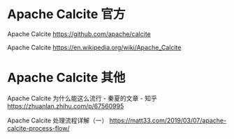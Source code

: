 
# Apache Calcite 官方

Apache Calcite https://github.com/apache/calcite

Apache Calcite https://en.wikipedia.org/wiki/Apache_Calcite

# Apache Calcite 其他

Apache Calcite 为什么能这么流行 - 秦夏的文章 - 知乎 https://zhuanlan.zhihu.com/p/67560995

Apache Calcite 处理流程详解（一） https://matt33.com/2019/03/07/apache-calcite-process-flow/
